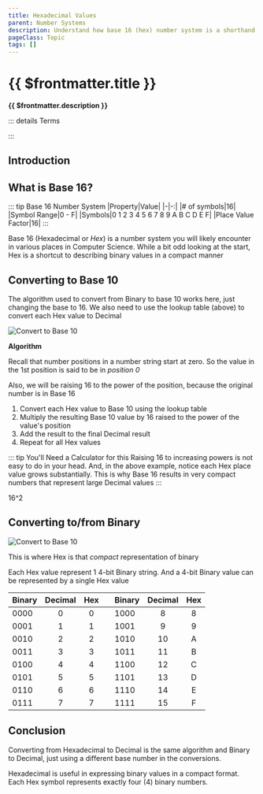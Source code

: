 ```yaml
---
title: Hexadecimal Values
parent: Number Systems
description: Understand how base 16 (hex) number system is a shorthand to base 2 (binary)
pageClass: Topic
tags: []
---
```


<script setup>
import KeyConcepts from '../../.vitepress/components/KeyConcepts.vue'
</script>

# {{ $frontmatter.title }}
**{{ $frontmatter.description }}**

<KeyConcepts :ConceptArray= "[
{
  Concept:'Base 16 is a compact means to representing binary values',
  Details:'With a little understanding, hardware and software practitioners can translate between Hex and Binary '
},
{
  Concept:'Hexadecimal and Binary have a helpful association',
  Details:'16 is a power of 2...2^4. This property means each 4 binary digits concert to 1 Hex symbol, making conversions a bit simpler '
}
]" />

::: details Terms
<!--@include: @/TextSnippets/Foundations/NumberSystems_Terms.md-->
:::

## Introduction

## What is **Base 16**?

::: tip Base 16 Number System
|Property|Value|
|-|-:|
|# of symbols|16|
|Symbol Range|0 - F|
|Symbols|0 1 2 3 4 5 6 7 8 9 A B C D E F|
|Place Value Factor|16|
:::

Base 16 (Hexadecimal or *Hex*) is a number system you will likely encounter in various places in Computer Science. While a bit odd looking at the start, Hex is a shortcut to describing binary values in a compact manner


## Converting to Base 10

The algorithm used to convert from Binary to base 10 works here, just changing the base to 16. We also need to use the lookup table (above) to convert each Hex value to Decimal

![Convert to Base 10](/images/NumberSystems/Base16_ConvertToBase10.png)

**Algorithm**

Recall that number positions in a number string start at zero. So the value in the 1st position is said to be in *position 0*

Also, we will be raising 16 to the power of the position, because the original number is in Base 16

1. Convert each Hex value to Base 10 using the lookup table
1. Multiply the resulting Base 10 value by 16 raised to the power of the value's position
1. Add the result to the final Decimal result
1. Repeat for all Hex values

::: tip You'll Need a Calculator for this
Raising 16 to increasing powers is not easy to do in your head. And, in the above example, notice each Hex place value grows substantially. This is why Base 16 results in very compact numbers that represent large Decimal values
:::

16^2

## Converting to/from Binary

![Convert to Base 10](/images/NumberSystems/Base16_ConvertFromBase2.png)

This is where Hex is that *compact* representation of binary

Each Hex value represent 1 4-bit Binary string. And a 4-bit Binary value can be represented by a single Hex value

|Binary|Decimal|Hex||Binary|Decimal|Hex|
|-|:-:|:-:|-|-|:-:|:-:|
|0000|0|0||1000|8|8|
|0001|1|1||1001|9|9|
|0010|2|2||1010|10|A|
|0011|3|3||1011|11|B|
|0100|4|4||1100|12|C|
|0101|5|5||1101|13|D|
|0110|6|6||1110|14|E|
|0111|7|7||1111|15|F|

## Conclusion

Converting from Hexadecimal to Decimal is the same algorithm and Binary to Decimal, just using a different base number in the conversions.

Hexadecimal is useful in expressing binary values in a compact format. Each Hex symbol represents exactly four (4) binary numbers.
